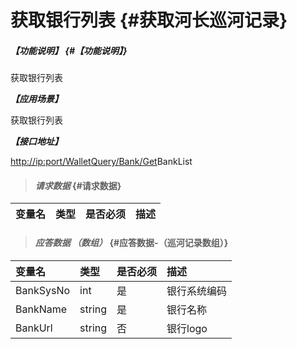 # 获取银行列表 {#获取河长巡河记录}

##### _【功能说明】_ {#【功能说明】}

获取银行列表

_**【应用场景】**_

获取银行列表

_**【接口地址】**_

[http://ip:port/WalletQuery/Bank/Get](http://ip:port/HMQuery/PatrolRiver/GetPatrolRivers)BankList

> #### _请求数据_ {#请求数据}

| 变量名 | 类型 | 是否必须 | 描述 |
| :--- | :--- | :--- | :--- |


> #### _应答数据 （数组）_ {#应答数据-（巡河记录数组）}

| 变量名 | 类型 | 是否必须 | 描述 |
| :--- | :--- | :--- | :--- |
| BankSysNo | int | 是 | 银行系统编码 |
| BankName | string | 是 | 银行名称 |
| BankUrl | string | 否 | 银行logo |




